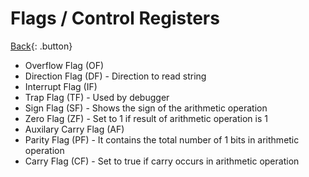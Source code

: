 # Flags / Control Registers

[Back](../../index.md#assembler){: .button}

- Overflow Flag (OF)
- Direction Flag (DF) - Direction to read string
- Interrupt Flag (IF)
- Trap Flag (TF) - Used by debugger
- Sign Flag (SF) - Shows the sign of the arithmetic operation
- Zero Flag (ZF) - Set to 1 if result of arithmetic operation is 1
- Auxilary Carry Flag (AF)
- Parity Flag (PF) - It contains the total number of 1 bits in arithmetic operation
- Carry Flag (CF) - Set to true if carry occurs in arithmetic operation
